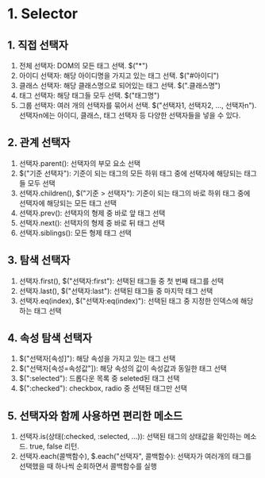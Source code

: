 # 1. Selector
## 1. 직접 선택자
1. 전체 선택자: DOM의 모든 태그 선택. $("*")
2. 아이디 선택자: 해당 아이디명을 가지고 있는 태그 선택. $("#아이디")
3. 클래스 선택자: 해당 클래스명으로 되어있는 태그 선택. $(".클래스명")
4. 태그 선택자: 해당 태그들 모두 선택. $("태그명")
5. 그룹 선택자: 여러 개의 선택자를 묶어서 선택. $("선택자1, 선택자2, ..., 선택자n"). 선택자n에는 아이디, 클래스, 태그 선택자 등 다양한 선택자들을 넣을 수 있다.

## 2. 관계 선택자
1. 선택자.parent(): 선택자의 부모 요소 선택
2. $("기준 선택자"): 기준이 되는 태그의 모든 하위 태그 중에 선택자에 해당되는 태그들 모두 선택
3. 선택자.children(), $("기준 > 선택자"): 기준이 되는 태그의 바로 하위 태그 중에 선택자에 해당되는 모든 태그 선택
4. 선택자.prev(): 선택자의 형제 중 바로 앞 태그 선택
5. 선택자.next(): 선택자의 형제 중 바로 뒤 태그 선택
6. 선택자.siblings(): 모든 형제 태그 선택

## 3. 탐색 선택자
1. 선택자.first(), $("선택자:first"): 선택된 태그들 중 첫 번째 태그를 선택
2. 선택자.last(), $("선택자:last"): 선택된 태그들 중 마지막 태그 선택
3. 선택자.eq(index), $("선택자:eq(index)"): 선택된 태그 중 지정한 인덱스에 해당하는 태그 선택

## 4. 속성 탐색 선택자
1. $("선택자[속성]"): 해당 속성을 가지고 있는 태그 선택
2. $("선택자[속성=속성값"]): 해당 속성의 값이 속성값과 동일한 태그 선택
3. $(":selected"): 드롭다운 목록 중 seleted된 태그 선택
4. $(":checked"): checkbox, radio 중 선택된 태그만 선택

## 5. 선택자와 함께 사용하면 편리한 메소드
1. 선택자.is(상태(:checked, :selected, ...)): 선택된 태그의 상태값을 확인하는 메소드. true, false 리턴.
2. 선택자.each(콜백함수), $.each("선택자", 콜백함수): 선택자가 여러개의 태그를 선택했을 때 하나씩 순회하면서 콜백함수를 실행